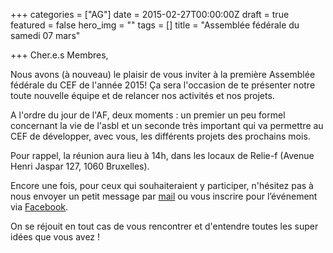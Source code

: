 +++
categories = ["AG"]
date = 2015-02-27T00:00:00Z
draft = true
featured = false
hero_img = ""
tags = []
title = "Assemblée fédérale du samedi 07 mars"

+++
Cher.e.s Membres,  
  
Nous avons (à nouveau) le plaisir de vous inviter à la première Assemblée fédérale du CEF de l'année 2015! Ça sera l'occasion de te présenter notre toute nouvelle équipe et de relancer nos activités et nos projets.  
  
A l'ordre du jour de l'AF, deux moments : un premier un peu formel concernant la vie de l'asbl et un seconde très important qui va permettre au CEF de développer, avec vous, les différents projets des prochains mois.  
  
Pour rappel, la réunion aura lieu à 14h, dans les locaux de Relie-f (Avenue Henri Jaspar 127, 1060 Bruxelles).  
  
Encore une fois, pour ceux qui souhaiteraient y participer, n'hésitez pas à nous envoyer un petit message par [mail](mailto:cef.asbl@lecef.org "cef.asbl@lecef.org") ou vous inscrire pour l’événement via [Facebook](https://www.facebook.com/events/808957249197611 "https://www.facebook.com/events/808957249197611").  
  
On se réjouit en tout cas de vous rencontrer et d'entendre toutes les super idées que vous avez !